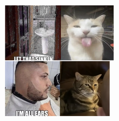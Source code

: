 <p float="middle"><img src="sink.jpg" height="180px"><img src="cat1.png" height="180px"><img src="ears.png" height="180px"><img src="cat3.png" height="180px"></p>

<!--### Hello! 👋

I'm a software developer with an interest in cyber security. I'm currently working on "Get Outside", a disability-friendly location index. This is currently a secret project as I'm working on it for my coursework at university.

The technologies that I'm well versed in are:

- Java
- Kotlin
  - Android + Jetpack Compose
- TypeScript
- Angular
- PostgreSQL

I enjoy experimenting with different languages and software - I'm currently trying out Fedora Linux on my laptop.-->

<!--
**the-wright-jamie/the-wright-jamie** is a ✨ _special_ ✨ repository because its `README.md` (this file) appears on your GitHub profile.

Here are some ideas to get you started:

- 🔭 I’m currently working on ...
- 🌱 I’m currently learning ...
- 👯 I’m looking to collaborate on ...
- 🤔 I’m looking for help with ...
- 💬 Ask me about ...
- 📫 How to reach me: ...
- 😄 Pronouns: ...
- ⚡ Fun fact: ...
-->

